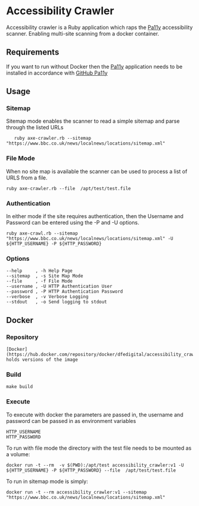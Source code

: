# Accessibility Crawler
Accessibility crawler is a Ruby application which raps the [Pa11y](https://pa11y.org/) accessibility scanner. Enabling multi-site scanning from a docker container.

## Requirements
If you want to run without Docker then the  [Pa11y](https://pa11y.org/) application needs to be installed in accordance with [GitHub Pa11y](https://github.com/pa11y/pa11y)

## Usage
### Sitemap
Sitemap mode enables the scanner to read a simple sitemap and parse through the listed URLs 

       ruby axe-crawler.rb --sitemap  "https://www.bbc.co.uk/news/localnews/locations/sitemap.xml"

### File Mode
When no site map is available the scanner can be used to process a list of URLS from a file.

    ruby axe-crawler.rb --file  /apt/test/test.file

### Authentication
In either mode if the site requires authentication, then the Username and Password can be entered using the -P and -U options.

    ruby axe-crawl.rb --sitemap  "https://www.bbc.co.uk/news/localnews/locations/sitemap.xml" -U ${HTTP_USERNAME} -P ${HTTP_PASSWORD}

### Options

    --help     , -h Help Page
    --sitemap  , -s Site Map Mode
    --file     , -f File Mode
    --username , -U HTTP Authentication User
    --password , -P HTTP Authentication Password 
    --verbose  , -v Verbose Logging
    --stdout   , -o Send logging to stdout
    
## Docker
### Repository

    [Docker](https://hub.docker.com/repository/docker/dfedigital/accessibility_crawler) holds versions of the image

### Build

    make build

### Execute
To execute with docker the parameters are passed in, the username and password can be passed in as environment variables

    HTTP_USERNAME
    HTTP_PASSWORD

To run with file mode the directory with the test file needs to be mounted as a volume:

    docker run -t --rm  -v $(PWD):/apt/test accessibility_crawler:v1 -U ${HTTP_USERNAME} -P ${HTTP_PASSWORD} --file  /apt/test/test.file  

To run in sitemap mode is simply:

    docker run -t --rm accessibility_crawler:v1 --sitemap  "https://www.bbc.co.uk/news/localnews/locations/sitemap.xml"
